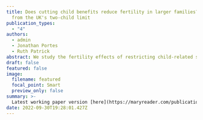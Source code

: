 ```yaml
---
title: Does cutting child benefits reduce fertility in larger families? Evidence
  from the UK's two-child limit
publication_types:
  - "4"
authors:
  - admin
  - Jonathan Portes
  - Ruth Patrick
abstract: We study the fertility effects of restricting child-related social assistance to the first two children in the family. As of April 2017, all third and subsequent children born to low-income families in the UK were made ineligible for approximately 3000 GBP of means-tested child benefits per year. We leverage administrative births microdata to estimate the impact of the two-child limit on higher-order births with a triple differences approach. We find some suggestive evidence of a decline in higher-order fertility among low-income families. However, effects are not statistically significant and compared to previous research in the UK and elsewhere, the implied elasticities are small.
draft: false
featured: false
image:
  filename: featured
  focal_point: Smart
  preview_only: false
summary: >-
  Latest working paper version [here](https://maryreader.com/publication/does-cutting-child-benefits-reduce-fertility-in-larger-families-evidence-from-the-uks-two-child-limit.pdf).
date: 2022-09-30T19:28:01.427Z
---
```

